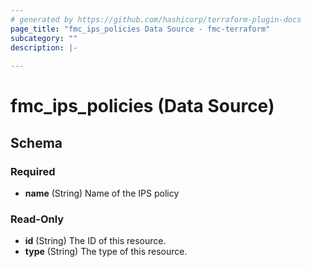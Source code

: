 ```yaml
---
# generated by https://github.com/hashicorp/terraform-plugin-docs
page_title: "fmc_ips_policies Data Source - fmc-terraform"
subcategory: ""
description: |-
  
---
```


# fmc_ips_policies (Data Source)





<!-- schema generated by tfplugindocs -->
## Schema

### Required

- **name** (String) Name of the IPS policy

### Read-Only

- **id** (String) The ID of this resource.
- **type** (String) The type of this resource.


